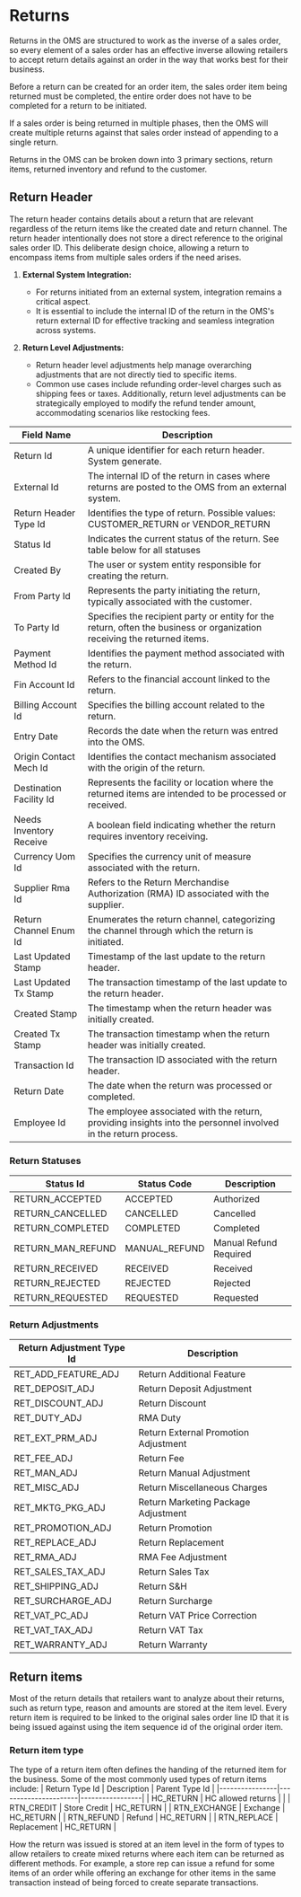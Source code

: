 # Returns

Returns in the OMS are structured to work as the inverse of a sales order, so every element of a sales order has an effective inverse allowing retailers to accept return details against an order in the way that works best for their business.

Before a return can be created for an order item, the sales order item being returned must be completed, the entire order does not have to be completed for a return to be initiated.

If a sales order is being returned in multiple phases, then the OMS will create multiple returns against that sales order instead of appending to a single return.

Returns in the OMS can be broken down into 3 primary sections, return items, returned inventory and refund to the customer.

## Return Header

The return header contains details about a return that are relevant regardless of the return items like the created date and return channel. The return header intentionally does not store a direct reference to the original sales order ID. This deliberate design choice, allowing a return to encompass items from multiple sales orders if the need arises.

1. **External System Integration:**
   - For returns initiated from an external system, integration remains a critical aspect.
   - It is essential to include the internal ID of the return in the OMS's return external ID for effective tracking and seamless integration across systems.

2. **Return Level Adjustments:**
   - Return header level adjustments help manage overarching adjustments that are not directly tied to specific items.
   - Common use cases include refunding order-level charges such as shipping fees or taxes. Additionally, return level adjustments can be strategically employed to modify the refund tender amount, accommodating scenarios like restocking fees.

| Field Name               | Description                                                                                                   |
|--------------------------|---------------------------------------------------------------------------------------------------------------|
| Return Id                | A unique identifier for each return header. System generate.                                                  |
| External Id              | The internal ID of the return in cases where returns are posted to the OMS from an external system.           |
| Return Header Type Id    | Identifies the type of return. Possible values: CUSTOMER_RETURN or VENDOR_RETURN                              |
| Status Id                | Indicates the current status of the return. See table below for all statuses                                  |
| Created By               | The user or system entity responsible for creating the return.                                                |
| From Party Id            | Represents the party initiating the return, typically associated with the customer.|
| To Party Id              | Specifies the recipient party or entity for the return, often the business or organization receiving the returned items.|
| Payment Method Id        | Identifies the payment method associated with the return.|
| Fin Account Id           | Refers to the financial account linked to the return.|
| Billing Account Id       | Specifies the billing account related to the return.|
| Entry Date               | Records the date when the return was entred into the OMS.                                                       |
| Origin Contact Mech Id   | Identifies the contact mechanism associated with the origin of the return.|
| Destination Facility Id  | Represents the facility or location where the returned items are intended to be processed or received.           |
| Needs Inventory Receive  | A boolean field indicating whether the return requires inventory receiving.|
| Currency Uom Id          | Specifies the currency unit of measure associated with the return.|
| Supplier Rma Id          | Refers to the Return Merchandise Authorization (RMA) ID associated with the supplier.|
| Return Channel Enum Id   | Enumerates the return channel, categorizing the channel through which the return is initiated.|
| Last Updated Stamp       | Timestamp of the last update to the return header.                                                 |
| Last Updated Tx Stamp    | The transaction timestamp of the last update to the return header.                                      |
| Created Stamp            | The timestamp when the return header was initially created.                                            |
| Created Tx Stamp         | The transaction timestamp when the return header was initially created.                                 |
| Transaction Id           | The transaction ID associated with the return header.                                                 |
| Return Date              | The date when the return was processed or completed.                                                  |
| Employee Id              | The employee associated with the return, providing insights into the personnel involved in the return process.|

### Return Statuses
| Status Id          | Status Code      | Description              |
|---------------------|------------------|--------------------------|
| RETURN_ACCEPTED    | ACCEPTED         | Authorized               |
| RETURN_CANCELLED   | CANCELLED        | Cancelled                |
| RETURN_COMPLETED   | COMPLETED        | Completed               |
| RETURN_MAN_REFUND  | MANUAL_REFUND    | Manual Refund Required   |
| RETURN_RECEIVED    | RECEIVED         | Received                 |
| RETURN_REJECTED    | REJECTED         | Rejected                 |
| RETURN_REQUESTED   | REQUESTED        | Requested                |

### Return Adjustments
| Return Adjustment Type Id | Description                                   |
|--------------------------|------------------------------------------------|
| RET_ADD_FEATURE_ADJ      | Return Additional Feature                      |
| RET_DEPOSIT_ADJ          | Return Deposit Adjustment                      |
| RET_DISCOUNT_ADJ         | Return Discount                                |
| RET_DUTY_ADJ             | RMA Duty                                       |
| RET_EXT_PRM_ADJ          | Return External Promotion Adjustment           |
| RET_FEE_ADJ              | Return Fee                                     |
| RET_MAN_ADJ              | Return Manual Adjustment                       |
| RET_MISC_ADJ             | Return Miscellaneous Charges                   |
| RET_MKTG_PKG_ADJ         | Return Marketing Package Adjustment            |
| RET_PROMOTION_ADJ        | Return Promotion                               |
| RET_REPLACE_ADJ          | Return Replacement                             |
| RET_RMA_ADJ              | RMA Fee Adjustment                             |
| RET_SALES_TAX_ADJ        | Return Sales Tax                               |
| RET_SHIPPING_ADJ         | Return S&H                                     |
| RET_SURCHARGE_ADJ        | Return Surcharge                               |
| RET_VAT_PC_ADJ           | Return VAT Price Correction                    |
| RET_VAT_TAX_ADJ          | Return VAT Tax                                 |
| RET_WARRANTY_ADJ         | Return Warranty                                |

## Return items
Most of the return details that retailers want to analyze about their returns, such as return type,  reason and amounts are stored at the item level. Every return item is required to be linked to the original sales order line ID that it is being issued against using the item sequence id of the original order item.

### Return item type
The type of a return item often defines the handing of the returned item for the business. Some of the most commonly used types of return items include:
| Return Type Id | Description          | Parent Type Id |
|----------------|----------------------|-----------------|
| HC_RETURN      | HC allowed returns   |                 |
| RTN_CREDIT     | Store Credit         | HC_RETURN       |
| RTN_EXCHANGE   | Exchange             | HC_RETURN       |
| RTN_REFUND     | Refund               | HC_RETURN       |
| RTN_REPLACE    | Replacement          | HC_RETURN       |

How the return was issued is stored at an item level in the form of types to allow retailers to create mixed returns where each item can be returned as different methods. For example, a store rep can issue a refund for some items of an order while offering an exchange for other items in the same transaction instead of being forced to create separate transactions.

